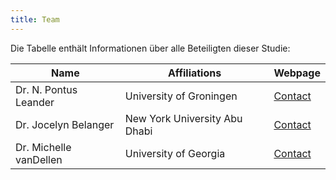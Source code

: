 ```yaml
---
title: Team
---
```


Die Tabelle enthält Informationen über alle Beteiligten dieser Studie:

| Name      | Affiliations| Webpage       |
| --------- | ----------- | ------------- |
| Dr. N. Pontus Leander| University of Groningen| [Contact](https://www.rug.nl/staff/n.p.leander/)|
| Dr. Jocelyn Belanger| New York University Abu Dhabi| [Contact](https://nyuad.nyu.edu/en/academics/divisions/science/faculty/jocelyn-belanger.html)|
| Dr. Michelle vanDellen | University of Georgia| [Contact](https://psychology.uga.edu/directory/people/michelle-vandellen)|